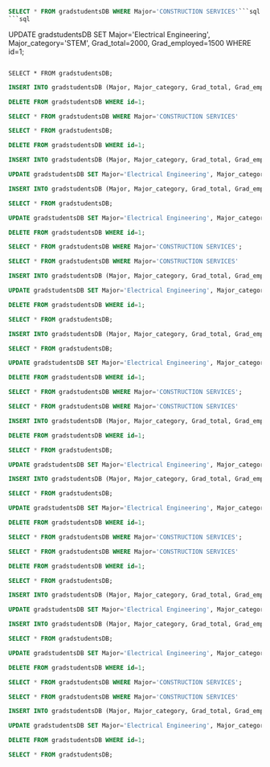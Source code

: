 ```sql
SELECT * FROM gradstudentsDB WHERE Major='CONSTRUCTION SERVICES'```sql
```sql

```

UPDATE gradstudentsDB SET Major='Electrical Engineering', Major_category='STEM', Grad_total=2000, Grad_employed=1500 WHERE id=1;
```

SELECT * FROM gradstudentsDB;
```

```sql
INSERT INTO gradstudentsDB (Major, Major_category, Grad_total, Grad_employed) VALUES ('Computer Science', 'STEM', 1500, 1200);
```

```sql
DELETE FROM gradstudentsDB WHERE id=1;
```

```sql
SELECT * FROM gradstudentsDB WHERE Major='CONSTRUCTION SERVICES'
```

```sql
SELECT * FROM gradstudentsDB;
```

```sql
DELETE FROM gradstudentsDB WHERE id=1;
```

```sql
INSERT INTO gradstudentsDB (Major, Major_category, Grad_total, Grad_employed) VALUES ('Computer Science', 'STEM', 1500, 1200);
```

```sql
UPDATE gradstudentsDB SET Major='Electrical Engineering', Major_category='STEM', Grad_total=2000, Grad_employed=1500 WHERE id=1;
```

```sql
INSERT INTO gradstudentsDB (Major, Major_category, Grad_total, Grad_employed) VALUES ('Computer Science', 'STEM', 1500, 1200);
```

```sql
SELECT * FROM gradstudentsDB;
```

```sql
UPDATE gradstudentsDB SET Major='Electrical Engineering', Major_category='STEM', Grad_total=2000, Grad_employed=1500 WHERE id=1;
```

```sql
DELETE FROM gradstudentsDB WHERE id=1;
```

```sql
SELECT * FROM gradstudentsDB WHERE Major='CONSTRUCTION SERVICES';
```

```sql
SELECT * FROM gradstudentsDB WHERE Major='CONSTRUCTION SERVICES'
```

```sql
INSERT INTO gradstudentsDB (Major, Major_category, Grad_total, Grad_employed) VALUES ('Computer Science', 'STEM', 1500, 1200);
```

```sql
UPDATE gradstudentsDB SET Major='Electrical Engineering', Major_category='STEM', Grad_total=2000, Grad_employed=1500 WHERE id=1;
```

```sql
DELETE FROM gradstudentsDB WHERE id=1;
```

```sql
SELECT * FROM gradstudentsDB;
```

```sql
INSERT INTO gradstudentsDB (Major, Major_category, Grad_total, Grad_employed) VALUES ('Computer Science', 'STEM', 1500, 1200);
```

```sql
SELECT * FROM gradstudentsDB;
```

```sql
UPDATE gradstudentsDB SET Major='Electrical Engineering', Major_category='STEM', Grad_total=2000, Grad_employed=1500 WHERE id=1;
```

```sql
DELETE FROM gradstudentsDB WHERE id=1;
```

```sql
SELECT * FROM gradstudentsDB WHERE Major='CONSTRUCTION SERVICES';
```

```sql
SELECT * FROM gradstudentsDB WHERE Major='CONSTRUCTION SERVICES'
```

```sql
INSERT INTO gradstudentsDB (Major, Major_category, Grad_total, Grad_employed) VALUES ('Computer Science', 'STEM', 1500, 1200);
```

```sql
DELETE FROM gradstudentsDB WHERE id=1;
```

```sql
SELECT * FROM gradstudentsDB;
```

```sql
UPDATE gradstudentsDB SET Major='Electrical Engineering', Major_category='STEM', Grad_total=2000, Grad_employed=1500 WHERE id=1;
```

```sql
INSERT INTO gradstudentsDB (Major, Major_category, Grad_total, Grad_employed) VALUES ('Computer Science', 'STEM', 1500, 1200);
```

```sql
SELECT * FROM gradstudentsDB;
```

```sql
UPDATE gradstudentsDB SET Major='Electrical Engineering', Major_category='STEM', Grad_total=2000, Grad_employed=1500 WHERE id=1;
```

```sql
DELETE FROM gradstudentsDB WHERE id=1;
```

```sql
SELECT * FROM gradstudentsDB WHERE Major='CONSTRUCTION SERVICES';
```

```sql
SELECT * FROM gradstudentsDB WHERE Major='CONSTRUCTION SERVICES'
```

```sql
DELETE FROM gradstudentsDB WHERE id=1;
```

```sql
SELECT * FROM gradstudentsDB;
```

```sql
INSERT INTO gradstudentsDB (Major, Major_category, Grad_total, Grad_employed) VALUES ('Computer Science', 'STEM', 1500, 1200);
```

```sql
UPDATE gradstudentsDB SET Major='Electrical Engineering', Major_category='STEM', Grad_total=2000, Grad_employed=1500 WHERE id=1;
```

```sql
INSERT INTO gradstudentsDB (Major, Major_category, Grad_total, Grad_employed) VALUES ('Computer Science', 'STEM', 1500, 1200);
```

```sql
SELECT * FROM gradstudentsDB;
```

```sql
UPDATE gradstudentsDB SET Major='Electrical Engineering', Major_category='STEM', Grad_total=2000, Grad_employed=1500 WHERE id=1;
```

```sql
DELETE FROM gradstudentsDB WHERE id=1;
```

```sql
SELECT * FROM gradstudentsDB WHERE Major='CONSTRUCTION SERVICES';
```

```sql
SELECT * FROM gradstudentsDB WHERE Major='CONSTRUCTION SERVICES'
```

```sql
INSERT INTO gradstudentsDB (Major, Major_category, Grad_total, Grad_employed) VALUES ('Computer Science', 'STEM', 1500, 1200);
```

```sql
UPDATE gradstudentsDB SET Major='Electrical Engineering', Major_category='STEM', Grad_total=2000, Grad_employed=1500 WHERE id=1;
```

```sql
DELETE FROM gradstudentsDB WHERE id=1;
```

```sql
SELECT * FROM gradstudentsDB;
```

